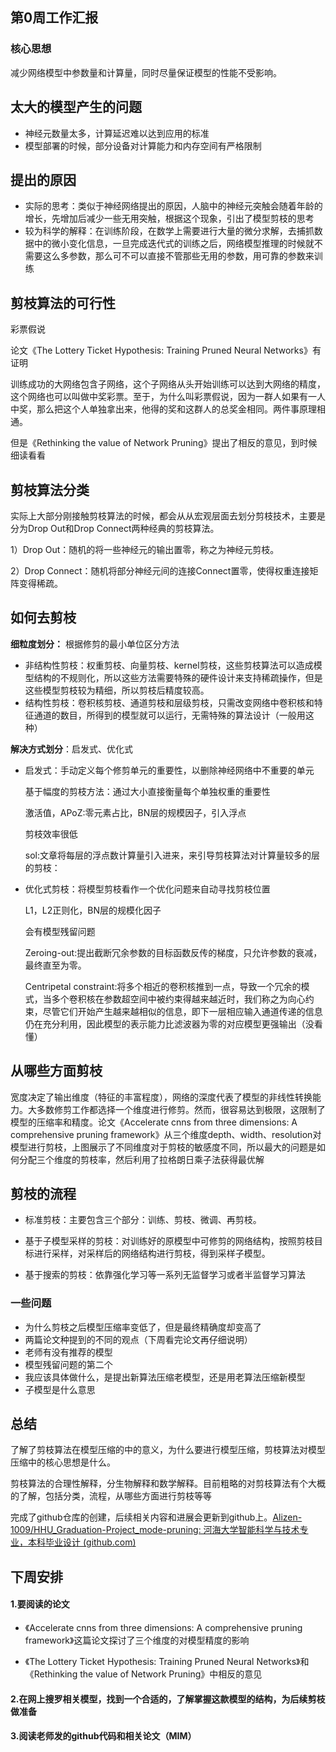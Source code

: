 ##  第0周工作汇报

###  核心思想

减少网络模型中参数量和计算量，同时尽量保证模型的性能不受影响。

##  太大的模型产生的问题

* 神经元数量太多，计算延迟难以达到应用的标准
* 模型部署的时候，部分设备对计算能力和内存空间有严格限制



##  提出的原因

* 实际的思考：类似于神经网络提出的原因，人脑中的神经元突触会随着年龄的增长，先增加后减少一些无用突触，根据这个现象，引出了模型剪枝的思考
* 较为科学的解释：在训练阶段，在数学上需要进行大量的微分求解，去捕抓数据中的微小变化信息，一旦完成迭代式的训练之后，网络模型推理的时候就不需要这么多参数，那么可不可以直接不管那些无用的参数，用可靠的参数来训练



##  剪枝算法的可行性

彩票假说

论文《The Lottery Ticket Hypothesis: Training Pruned Neural Networks》有证明

训练成功的大网络包含子网络，这个子网络从头开始训练可以达到大网络的精度，这个网络也可以叫做中奖彩票。至于，为什么叫彩票假说，因为一群人如果有一人中奖，那么把这个人单独拿出来，他得的奖和这群人的总奖金相同。两件事原理相通。

但是《Rethinking the value of Network Pruning》提出了相反的意见，到时候细读看看

##  剪枝算法分类

实际上大部分刚接触剪枝算法的时候，都会从从宏观层面去划分剪枝技术，主要是分为Drop Out和Drop Connect两种经典的剪枝算法。

1）Drop Out：随机的将一些神经元的输出置零，称之为神经元剪枝。

2）Drop Connect：随机将部分神经元间的连接Connect置零，使得权重连接矩阵变得稀疏。

##  如何去剪枝

**细粒度划分：** 根据修剪的最小单位区分方法

- 非结构性剪枝：权重剪枝、向量剪枝、kernel剪枝，这些剪枝算法可以造成模型结构的不规则化，所以这些方法需要特殊的硬件设计来支持稀疏操作，但是这些模型剪枝较为精细，所以剪枝后精度较高。
- 结构性剪枝：卷积核剪枝、通道剪枝和层级剪枝，只需改变网络中卷积核和特征通道的数目，所得到的模型就可以运行，无需特殊的算法设计（一般用这种）

**解决方式划分**：启发式、优化式

* 启发式：手动定义每个修剪单元的重要性，以删除神经网络中不重要的单元

  基于幅度的剪枝方法：通过大小直接衡量每个单独权重的重要性

  激活值，APoZ:零元素占比，BN层的规模因子，引入浮点

  剪枝效率很低

  sol:文章将每层的浮点数计算量引入进来，来引导剪枝算法对计算量较多的层的剪枝：

* 优化式剪枝：将模型剪枝看作一个优化问题来自动寻找剪枝位置

  L1，L2正则化，BN层的规模化因子

  会有模型残留问题

  Zeroing-out:提出截断冗余参数的目标函数反传的梯度，只允许参数的衰减，最终直至为零。

  Centripetal constraint:将多个相近的卷积核推到一点，导致一个冗余的模式，当多个卷积核在参数超空间中被约束得越来越近时，我们称之为向心约束，尽管它们开始产生越来越相似的信息，即下一层相应输入通道传递的信息仍在充分利用，因此模型的表示能力比滤波器为零的对应模型更强输出（没看懂）

##  从哪些方面剪枝

​		宽度决定了输出维度（特征的丰富程度），网络的深度代表了模型的非线性转换能力。大多数修剪工作都选择一个维度进行修剪。然而，很容易达到极限，这限制了模型的压缩率和精度。论文《Accelerate cnns from three dimensions: A comprehensive pruning framework》从三个维度depth、width、resolution对模型进行剪枝，上图展示了不同维度对于剪枝的敏感度不同，所以最大的问题是如何分配三个维度的剪枝率，然后利用了拉格朗日乘子法获得最优解

##  剪枝的流程

* 标准剪枝：主要包含三个部分：训练、剪枝、微调、再剪枝。

* 基于子模型采样的剪枝：对训练好的原模型中可修剪的网络结构，按照剪枝目标进行采样，对采样后的网络结构进行剪枝，得到采样子模型。
* 基于搜索的剪枝：依靠强化学习等一系列无监督学习或者半监督学习算法



###  一些问题

* 为什么剪枝之后模型压缩率变低了，但是最终精确度却变高了
* 两篇论文种提到的不同的观点（下周看完论文再仔细说明）
* 老师有没有推荐的模型
* 模型残留问题的第二个
* 我应该具体做什么，是提出新算法压缩老模型，还是用老算法压缩新模型
* 子模型是什么意思



##  总结

了解了剪枝算法在模型压缩的中的意义，为什么要进行模型压缩，剪枝算法对模型压缩中的核心思想是什么。

剪枝算法的合理性解释，分生物解释和数学解释。目前粗略的对剪枝算法有个大概的了解，包括分类，流程，从哪些方面进行剪枝等等

完成了github仓库的创建，后续相关内容和进展会更新到github上。[Alizen-1009/HHU_Graduation-Project_mode-pruning: 河海大学智能科学与技术专业，本科毕业设计 (github.com)](https://github.com/Alizen-1009/HHU_Graduation-Project_mode-pruning)

##  下周安排

####  1.要阅读的论文

* 《Accelerate cnns from three dimensions: A comprehensive pruning framework》这篇论文探讨了三个维度的对模型精度的影响

* 《The Lottery Ticket Hypothesis: Training Pruned Neural Networks》和《Rethinking the value of Network Pruning》中相反的意见


####  2.在网上搜罗相关模型，找到一个合适的，了解掌握这款模型的结构，为后续剪枝做准备

####  3.阅读老师发的github代码和相关论文（MIM）

